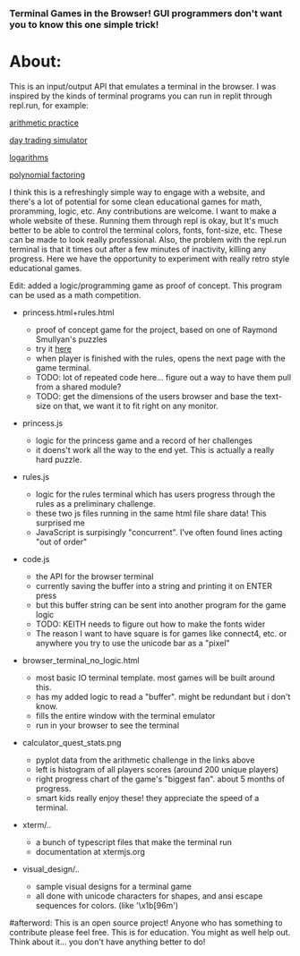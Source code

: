 ### Terminal Games in the Browser! GUI programmers don't want you to know this one simple trick!

# About:
This is an input/output API that emulates a terminal in the browser. I was inspired by the kinds of terminal programs you can run in replit through repl.run, for example:

[arithmetic practice](http://quest.borisvolk.repl.run)

[day trading simulator](http://stocks.borisvolk.repl.run)

[logarithms](http://logquiz.borisvolk.repl.run)

[polynomial factoring](http://factorquiz.borisvolk.repl.run)

I think this is a refreshingly simple way to engage with a website, and there's a lot of potential for some clean educational games for math, proramming, logic, etc. Any contributions are welcome. I want to make a whole website of these. Running them through repl is okay, but It's much better to be able to control the terminal colors, fonts, font-size, etc. These can be made to look really professional. Also, the problem with the repl.run terminal is that it times out after a few minutes of inactivity, killing any progress. Here we have the opportunity to experiment with really retro style educational games. 

Edit: added a logic/programming game as proof of concept. This program can be used as a math competition.

- princess.html+rules.html
  - proof of concept game for the project, based on one of Raymond Smullyan's puzzles
  - try it [here](https://boris-volkov.github.io/browser_terminal_games/rules.html)
  - when player is finished with the rules, opens the next page with the game terminal.
  - TODO: lot of repeated code here... figure out a way to have them pull from a shared module? 
  - TODO: get the dimensions of the users browser and base the text-size on that, we want it to fit right on any monitor.

- princess.js
  - logic for the princess game and a record of her challenges
  - it doens't work all the way to the end yet. This is actually a really hard puzzle.

- rules.js
  - logic for the rules terminal which has users progress through the rules as a preliminary challenge.
  - these two js files running in the same html file share data! This surprised me
  - JavaScript is surpisingly "concurrent". I've often found lines acting "out of order"

- code.js
  - the API for the browser terminal
  - currently saving the buffer into a string and printing it on ENTER press
  - but this buffer string can be sent into another program for the game logic
  - TODO: KEITH needs to figure out how to make the fonts wider
  - The reason I want to have square is for games like connect4, etc. or anywhere you try to use the unicode bar as a "pixel"

- browser_terminal_no_logic.html
  - most basic IO terminal template. most games will be built around this.
  - has my added logic to read a "buffer". might be redundant but i don't know.
  - fills the entire window with the terminal emulator
  - run in your browser to see the terminal

- calculator_quest_stats.png
  - pyplot data from the arithmetic challenge in the links above
  - left is histogram of all players scores (around 200 unique players)
  - right progress chart of the game's "biggest fan". about 5 months of progress.
  - smart kids really enjoy these! they appreciate the speed of a terminal.

- xterm/..
  - a bunch of typescript files that make the terminal run
  - documentation at xtermjs.org

- visual_design/..
  - sample visual designs for a terminal game
  - all done with unicode characters for shapes, and ansi escape sequences for colors. (like '\x1b[96m')


#afterword: 
This is an open source project! Anyone who has something to contribute please feel free. This is for education. You might as well help out. Think about it... you don't have anything better to do!
